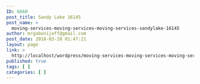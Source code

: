 ```yaml
---
ID: 6660
post_title: Sandy Lake 16145
post_name: >
  moving-services-moving-services-moving-services-sandylake-16145
author: mrgabonijeff@gmail.com
post_date: 2018-03-28 01:47:21
layout: page
link: >
  http://localhost/wordpress/moving-services-moving-services-moving-services-sandylake-16145/
published: true
tags: [ ]
categories: [ ]
---
```

